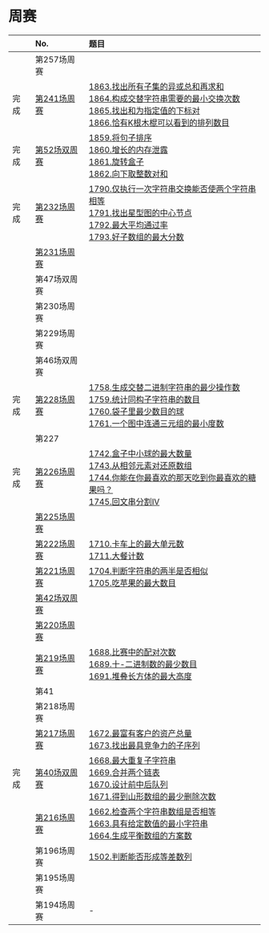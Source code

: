 # 周赛

|    | No.                                                         | 题目                                                                                                                                                                                                                                                                                                                                                                                                                      |
|:---|:------------------------------------------------------------|:------------------------------------------------------------------------------------------------------------------------------------------------------------------------------------------------------------------------------------------------------------------------------------------------------------------------------------------------------------------------------------------------------------------------|
|    | 第257场周赛                                                     |                                                                                                                                                                                                                                                                                                                                                                                                                         |
| 完成 | [第241场周赛](https://leetcode.cn/contest/weekly-contest-241/)  | [1863.找出所有子集的异或总和再求和](https://leetcode.cn/problems/sum-of-all-subset-xor-totals/)<br />[1864.构成交替字符串需要的最小交换次数](https://leetcode.cn/problems/minimum-number-of-swaps-to-make-the-binary-string-alternating/)<br />[1865.找出和为指定值的下标对](https://leetcode.cn/problems/finding-pairs-with-a-certain-sum/)<br />[1866.恰有K根木棍可以看到的排列数目](https://leetcode.cn/problems/number-of-ways-to-rearrange-sticks-with-k-sticks-visible/) |
| 完成 | [第52场双周赛](https://leetcode.cn/contest/biweekly-contest-52/) | [1859.将句子排序](https://leetcode.cn/problems/sorting-the-sentence/)<br />[1860.增长的内存泄露](https://leetcode.cn/problems/incremental-memory-leak/)<br />[1861.旋转盒子](https://leetcode.cn/problems/rotating-the-box/)<br />[1862.向下取整数对和](https://leetcode.cn/problems/sum-of-floored-pairs/)                                                                                                                                    |
| 完成 | [第232场周赛](https://leetcode.cn/contest/weekly-contest-232/)  | [1790.仅执行一次字符串交换能否使两个字符串相等](https://leetcode.cn/problems/check-if-one-string-swap-can-make-strings-equal/)<br />[1791.找出星型图的中心节点](https://leetcode.cn/problems/find-center-of-star-graph/)<br />[1792.最大平均通过率](https://leetcode.cn/problems/maximum-average-pass-ratio/)<br />[1793.好子数组的最大分数](https://leetcode.cn/problems/maximum-score-of-a-good-subarray/)                                                          |
|    | [第231场周赛](https://leetcode.cn/contest/weekly-contest-231/)  |                                                                                                                                                                                                                                                                                                                                                                                                                         |
|    | 第47场双周赛                                                     |                                                                                                                                                                                                                                                                                                                                                                                                                         |
|    | 第230场周赛                                                     |                                                                                                                                                                                                                                                                                                                                                                                                                         |
|    | 第229场周赛                                                     |                                                                                                                                                                                                                                                                                                                                                                                                                         |
|    | 第46场双周赛                                                     |                                                                                                                                                                                                                                                                                                                                                                                                                         |
| 完成 | [第228场周赛](https://leetcode.cn/contest/weekly-contest-228/)  | [1758.生成交替二进制字符串的最少操作数](https://leetcode.cn/problems/minimum-changes-to-make-alternating-binary-string/)<br />[1759.统计同构子字符串的数目](https://leetcode.cn/problems/count-number-of-homogenous-substrings/)<br />[1760.袋子里最少数目的球](https://leetcode.cn/problems/minimum-limit-of-balls-in-a-bag/)<br />[1761.一个图中连通三元组的最小度数](https://leetcode.cn/problems/minimum-degree-of-a-connected-trio-in-a-graph/)                      |
|    | 第227                                                        |                                                                                                                                                                                                                                                                                                                                                                                                                         |
| 完成 | [第226场周赛](https://leetcode.cn/contest/weekly-contest-226/)  | [1742.盒子中小球的最大数量](https://leetcode.cn/problems/maximum-number-of-balls-in-a-box/)<br />[1743.从相邻元素对还原数组](https://leetcode.cn/problems/restore-the-array-from-adjacent-pairs/)<br />[1744.你能在你最喜欢的那天吃到你最喜欢的糖果吗？](https://leetcode.cn/problems/can-you-eat-your-favorite-candy-on-your-favorite-day/)<br />[1745.回文串分割IV](https://leetcode.cn/problems/palindrome-partitioning-iv/)                                       |
|    | [第225场周赛](https://leetcode.cn/contest/weekly-contest-225/)  |                                                                                                                                                                                                                                                                                                                                                                                                                         |
|    | [第222场周赛](https://leetcode.cn/contest/weekly-contest-222/)  | [1710.卡车上的最大单元数](https://leetcode.cn/problems/maximum-units-on-a-truck/)<br />[1711.大餐计数](https://leetcode.cn/problems/count-good-meals/)                                                                                                                                                                                                                                                                               |
|    | [第221场周赛](https://leetcode.cn/contest/weekly-contest-221/)  | [1704.判断字符串的两半是否相似](https://leetcode.cn/problems/determine-if-string-halves-are-alike/)<br />[1705.吃苹果的最大数目](https://leetcode.cn/problems/maximum-number-of-eaten-apples/)                                                                                                                                                                                                                                              |
|    | [第42场双周赛](https://leetcode.cn/contest/biweekly-contest-42/) |                                                                                                                                                                                                                                                                                                                                                                                                                         |
|    | [第220场周赛](https://leetcode.cn/contest/weekly-contest-220/)  |                                                                                                                                                                                                                                                                                                                                                                                                                         |
|    | [第219场周赛](https://leetcode.cn/contest/weekly-contest-219/)  | [1688.比赛中的配对次数](https://leetcode.cn/problems/count-of-matches-in-tournament/)<br />[1689.十-二进制数的最少数目](https://leetcode.cn/problems/partitioning-into-minimum-number-of-deci-binary-numbers/)<br />[1691.堆叠长方体的最大高度](https://leetcode.cn/problems/maximum-height-by-stacking-cuboids/)                                                                                                                                   |
|    | 第41                                                         |                                                                                                                                                                                                                                                                                                                                                                                                                         |
|    | 第218场周赛                                                     |                                                                                                                                                                                                                                                                                                                                                                                                                         |
|    | [第217场周赛](https://leetcode.cn/contest/weekly-contest-217/)  | [1672.最富有客户的资产总量](https://leetcode.cn/problems/richest-customer-wealth/)<br />[1673.找出最具竞争力的子序列](https://leetcode.cn/problems/find-the-most-competitive-subsequence/)                                                                                                                                                                                                                                                   |
| 完成 | [第40场双周赛](https://leetcode.cn/contest/biweekly-contest-40/) | [1668.最大重复子字符串](https://leetcode.cn/problems/maximum-repeating-substring/)<br />[1669.合并两个链表](https://leetcode.cn/problems/merge-in-between-linked-lists/)<br />[1670.设计前中后队列](https://leetcode.cn/problems/design-front-middle-back-queue/)<br />[1671.得到山形数组的最少删除次数](https://leetcode.cn/problems/minimum-number-of-removals-to-make-mountain-array/)                                                                 |
|    | [第216场周赛](https://leetcode.cn/contest/weekly-contest-216/)  | [1662.检查两个字符串数组是否相等](https://leetcode.cn/problems/check-if-two-string-arrays-are-equivalent/)<br />[1663.具有给定数值的最小字符串](https://leetcode.cn/problems/smallest-string-with-a-given-numeric-value/)<br />[1664.生成平衡数组的方案数](https://leetcode.cn/problems/ways-to-make-a-fair-array/)                                                                                                                                        |
|    | 第196场周赛                                                     | [1502.判断能否形成等差数列](https://leetcode.cn/problems/can-make-arithmetic-progression-from-sequence/)                                                                                                                                                                                                                                                                                                                          |
|    | 第195场周赛                                                     |                                                                                                                                                                                                                                                                                                                                                                                                                         |
|    | 第194场周赛                                                     | -                                                                                                                                                                                                                                                                                                                                                                                                                       |

